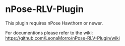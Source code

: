 # nPose-RLV-Plugin
This plugin requires nPose Hawthorn or newer.

For documentions please refer to the wiki: https://github.com/LeonaMorro/nPose-RLV-Plugin/wiki

